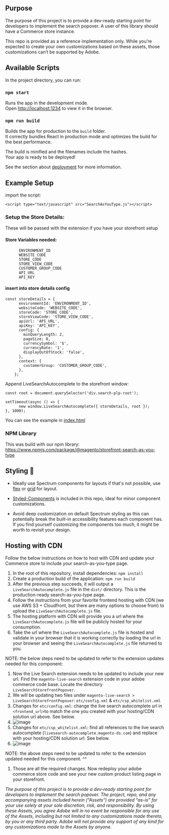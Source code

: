 ## Purpose

The purpose of this project is to provide a dev-ready starting point for developers to implement the search popover. A user of this library should have a Commerce store instance.

This repo is provided as a reference implementation only. While you’re expected to create your own customizations based on these assets, those customizations can’t be supported by Adobe.

## Available Scripts

In the project directory, you can run:

### `npm start`

Runs the app in the development mode.<br> Open [http://localhost:1234](http://localhost:1234) to view it in the browser.

### `npm run build`

Builds the app for production to the `build` folder.<br> It correctly bundles React in production mode and optimizes the build for the best performance.

The build is minified and the filenames include the hashes.<br> Your app is ready to be deployed!

See the section about [deployment](https://webpack.js.org/guides/production/) for
more information.

## Example Setup

import the script:

```
<script type="text/javascript" src="SearchAsYouType.js"></script>
```

### Setup the Store Details:

These will be passed with the extension if you have your storefront setup

#### Store Variables needed:

```
      ENVIRONMENT_ID
      WEBSITE_CODE
      STORE_CODE
      STORE_VIEW_CODE
      CUSTOMER_GROUP_CODE
      API_URL
      API_KEY
```

#### insert into store details config

```
const storeDetails = {
      environmentId: 'ENVIRONMENT_ID',
      websiteCode: 'WEBSITE_CODE',
      storeCode: 'STORE_CODE',
      storeViewCode: 'STORE_VIEW_CODE',
      apiUrl: 'API_URL',
      apiKey: 'API_KEY',
      config: {
        minQueryLength: 2,
        pageSize: 8,
        currencySymbol: '$',
        currencyRate: '1',
        displayOutOfStock: 'false',
      },
      context: {
        customerGroup: 'CUSTOMER_GROUP_CODE',
      },
    };
```

Append LiveSearchAutocomplete to the storefront window:

```
const root = document.querySelector('div.search-plp-root');

setTimeout(async () => {
      new window.LiveSearchAutocomplete({ storeDetails, root });
}, 1000);
```

You can see the example in [index.html](./public/index.html)

### NPM Library

This was build with our npm library: https://www.npmjs.com/package/@magento/storefront-search-as-you-type

## Styling 🎨

-   Ideally use Spectrum components for layouts if that's not possible, use [flex](https://css-tricks.com/snippets/css/a-guide-to-flexbox/) or [grid](https://css-tricks.com/snippets/css/complete-guide-grid/) for layout.

-   [Styled-Components](https://styled-components.com/) is included in this repo, ideal for minor component customizations.

-   Avoid deep customization on default Spectrum styling as this can potentially break the built-in accessibility features each component has. If you find yourself customizing the components too much, it might be worth to revisit your design.

## Hosting with CDN

Follow the below instructions on how to host with CDN and update your Commerce store to include your search-as-you-type page.

1. In the root of this repository, install dependencies: `npm install`
1. Create a production build of the application: `npm run build`
1. After the previous step succeeds, it will output a `LiveSearchAutocomplete.js` file in the `dist/` directory. This is the production-ready search-as-you-type page.
1. Follow the instructions from your favorite frontend hosting with CDN (we use AWS S3 + Cloudfront, but there are many options to choose from) to upload the `LiveSearchAutocomplete.js` file.
1. The hosting platform with CDN will provide you a url where the `LiveSearchAutocomplete.js` file will be publicly hosted for your consumption.
1. Take the url where the `LiveSearchAutocomplete.js` file is hosted and validate in your browser that it is working correctly by loading the url in your browser and seeing the `LiveSearchAutocomplete.js` file returned to you.

NOTE: the below steps need to be updated to refer to the extension updates needed for this component:

1. Now the Live Search extension needs to be updated to include your new url. Find the `magento-live-search` extension code in your adobe commerce code base. Locate the directory `LiveSearchStorefrontPopover`.
1. We will be updating two files under `magento-live-search > LiveSearchStorefrontPopover`: `etc/config.xml` & `etc/csp_whitelist.xml`
1. Changes for `etc/config.xml`: change the live search autocomplete url in `<frontend_url>`to match the one you created with your hosting/CDN solution url above. See below.
1. ![image](./config_xml.png)
1. Changes for `etc/csp_whitelist.xml`: find all references to the live search autocomplete (`livesearch-autocomplete.magento-ds.com`) and replace with your hosting/CDN solution url. See below.
1. ![image](./csp_whitelist_xml.png)

NOTE: the above steps need to be updated to refer to the extension updated needed for this component. ^^

1. Those are all the required changes. Now redeploy your adobe commerce store code and see your new custom product listing page in your storefront.

_The purpose of this project is to provide a dev-ready starting point for developers to implement the search popover. The project, repo, and any accompanying assets included herein (“Assets”) are provided “as-is” for your use solely at your sole discretion, risk, and responsibility. By using these Assets, you agree Adobe will in no event be responsible for any use of the Assets, including but not limited to any customizations made thereto, by you or any third party. Adobe will not provide any support of any kind for any customizations made to the Assets by anyone._
